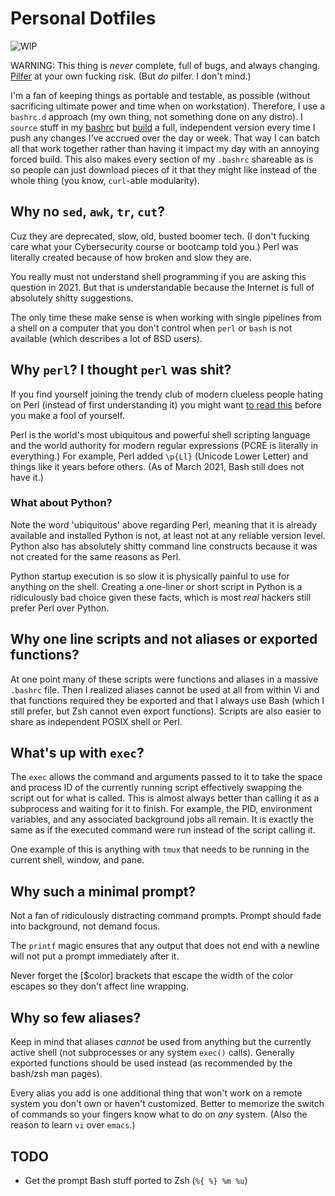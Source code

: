 # Personal Dotfiles

![WIP](https://img.shields.io/badge/status-wip-red)

WARNING: This thing is *never* complete, full of bugs, and always
changing. [Pilfer](https://duck.com/lite?q=Pilfer) at your own fucking
risk. (But *do* pilfer. I don't mind.)

I'm a fan of keeping things as portable and testable, as possible
(without sacrificing ultimate power and time when on workstation).
Therefore, I use a `bashrc.d` approach (my own thing, not something done
on any distro). I `source` stuff in my [bashrc](bashrc) but 
[build](build) a full, independent version every time I push any changes
I've accrued over the day or week. That way I can batch all that work
together rather than having it impact my day with an annoying forced
build. This also makes every section of my `.bashrc` shareable as is so
people can just download pieces of it that they might like instead of
the whole thing (you know, `curl`-able modularity).

## Why no `sed`, `awk`, `tr`, `cut`?

Cuz they are deprecated, slow, old, busted boomer tech. (I don't fucking
care what your Cybersecurity course or bootcamp told you.) Perl was
literally created because of how broken and slow they are.

You really must not understand shell programming if you are asking this
question in 2021. But that is understandable because the Internet is
full of absolutely shitty suggestions. 

The only time these make sense is when working with single pipelines
from a shell on a computer that you don't control when `perl` or `bash`
is not available (which describes a lot of BSD users).

## Why `perl`? I thought `perl` was shit?

If you find yourself joining the trendy club of modern clueless people
hating on Perl (instead of first understanding it) you might want [to
read this](https://rwx.gg/advice/dont/perlhate) before you make a fool
of yourself.

Perl is the world's most ubiquitous and powerful shell scripting
language and the world authority for modern regular expressions (PCRE is
literally in everything.) For example, Perl added `\p{Ll}` (Unicode
Lower Letter) and things like it years before others. (As of March 2021,
Bash still does not have it.)

### What about Python?

Note the word 'ubiquitous' above regarding Perl, meaning that it is
already available and installed Python is not, at least not at any
reliable version level. Python also has absolutely shitty command line
constructs because it was not created for the same reasons as Perl.

Python startup execution is so slow it is physically painful to use for
anything on the shell. Creating a one-liner or short script in Python is
a ridiculously bad choice given these facts, which is most *real*
hackers still prefer Perl over Python.

## Why one line scripts and not aliases or exported functions?

At one point many of these scripts were functions and aliases in a
massive `.bashrc` file. Then I realized aliases cannot be used at all
from within Vi and that functions required they be exported and that I
always use Bash (which I still prefer, but Zsh cannot even export
functions). Scripts are also easier to share as independent POSIX shell
or Perl.

## What's up with `exec`?

The `exec` allows the command and arguments passed to it to take the
space and process ID of the currently running script effectively
swapping the script out for what is called. This is almost always better
than calling it as a subprocess and waiting for it to finish. For
example, the PID, environment variables, and any associated background
jobs all remain. It is exactly the same as if the executed command were
run instead of the script calling it.

One example of this is anything with `tmux` that needs to be running in
the current shell, window, and pane.

## Why such a minimal prompt?

Not a fan of ridiculously distracting command prompts. Prompt should
fade into background, not demand focus.

The `printf` magic ensures that any output that does not end with a
newline will not put a prompt immediately after it. 

Never forget the \[$color\] brackets that escape the width of the color
escapes so they don't affect line wrapping.

## Why so few aliases?

Keep in mind that aliases *cannot* be used from anything but the
currently active shell (not subprocesses or any system `exec()` calls).
Generally exported functions should be used instead (as recommended by
the bash/zsh man pages).

Every alias you add is one additional thing that won't work on a remote
system you don't own or haven't customized. Better to memorize the
switch of commands so your fingers know what to do on *any* system.
(Also the reason to learn `vi` over `emacs`.)

## TODO

* Get the prompt Bash stuff ported to Zsh (`%{ %} %m %u`)
